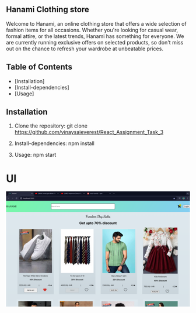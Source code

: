 ## Hanami Clothing store

Welcome to Hanami, an online clothing store that offers a wide selection of fashion items for all occasions. Whether you're looking for casual wear, formal attire, or the latest trends, Hanami has something for everyone. We are currently running exclusive offers on selected products, so don't miss out on the chance to refresh your wardrobe at unbeatable prices.

## Table of Contents
- [Installation]
- [Install-dependencies]
- [Usage]

## Installation

1. Clone the repository:
    git clone https://github.com/vinaysaieverest/React_Assignment_Task_3


2. Install-dependencies:
    npm install


3. Usage:
npm start



# UI
![alt text](UI-final.png)
